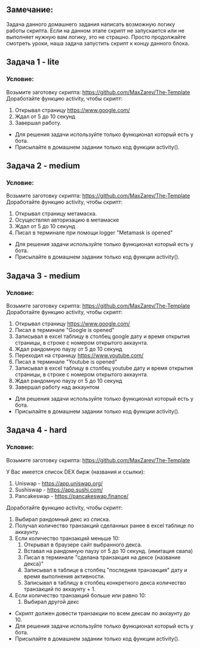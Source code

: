 ## Замечание:
Задача данного домашнего задания написать возможную логику работы скрипта.
Если на данном этапе скрипт не запускается или не выполняет нужную вам логику, это не страшно.
Просто продолжайте смотреть уроки, наша задача запустить скрипт к концу данного блока.

## Задача 1 - lite
### Условие:
Возьмите заготовку скрипта: https://github.com/MaxZarev/The-Template
Доработайте функцию activity, чтобы скрипт:
1. Открывал страницу https://www.google.com/
2. Ждал от 5 до 10 секунд
3. Завершал работу.

- Для решения задачи используйте только функционал который есть у бота.
- Присылайте в домашнем задании только код функции activity().

## Задача 2 - medium
### Условие:
Возьмите заготовку скрипта: https://github.com/MaxZarev/The-Template
Доработайте функцию activity, чтобы скрипт:
1. Открывал страницу метамаска.
2. Осуществлял авторизацию в метамаске
3. Ждал от 5 до 10 секунд
4. Писал в терминале при помощи logger "Metamask is opened"

- Для решения задачи используйте только функционал который есть у бота.
- Присылайте в домашнем задании только код функции activity().

## Задача 3 - medium
### Условие:

Возьмите заготовку скрипта: https://github.com/MaxZarev/The-Template
Доработайте функцию activity, чтобы скрипт:
1. Открывал страницу https://www.google.com/
2. Писал в терминале "Google is opened"
3. Записывал в excel таблицу в столбец google дату и время открытия страницы, в строке с номером открытого аккаунта.
4. Ждал рандомную паузу от 5 до 10 секунд
5. Переходил на страницу https://www.youtube.com/
6. Писал в терминале "Youtube is opened"
7. Записывал в excel таблицу в столбец youtube дату и время открытия страницы, в строке с номером открытого аккаунта.
8. Ждал рандомную паузу от 5 до 10 секунд
9. Завершал работу над аккаунтом

- Для решения задачи используйте только функционал который есть у бота.
- Присылайте в домашнем задании только код функции activity().


## Задача 4 - hard
### Условие:

Возьмите заготовку скрипта: https://github.com/MaxZarev/The-Template

У Вас имеется список DEX бирж (названия и ссылки):
1. Uniswap - https://app.uniswap.org/
2. Sushiswap - https://app.sushi.com/
3. Pancakeswap - https://pancakeswap.finance/

Доработайте функцию activity, чтобы скрипт:

1. Выбирал рандомный декс из списка.
2. Получал количество транзакций сделанных ранее в excel таблице по аккаунту.
3. Если количество транзакций меньше 10:
   1. Открывал в браузере сайт выбранного декса.
   2. Вставал на рандомную паузу от 5 до 10 секунд. (имитация свапа)
   3. Писал в терминале "сделана транзакция на дексе {название декса}"
   4. Записывал в таблице в столбец "последняя транзакция" дату и время выполнения активности.
   5. Записывал в таблицу в столбец конкретного декса количество транзакций по аккаунту + 1.
4. Если количество транзакций больше или равно 10:
   1. Выбирал другой декс


- Скрипт должен довести транзакции по всем дексам по аккаунту до 10.
- Для решения задачи используйте только функционал который есть у бота.
- Присылайте в домашнем задании только код функции activity().




